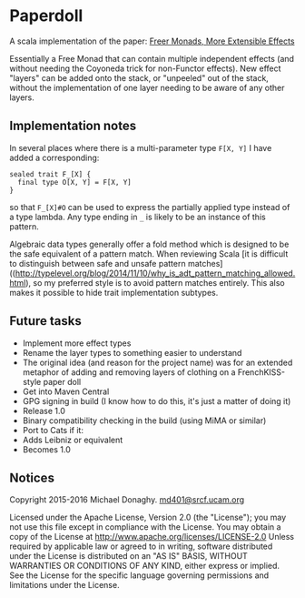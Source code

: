 # Paperdoll

A scala implementation of the paper:
[Freer Monads, More Extensible Effects](http://okmij.org/ftp/Haskell/extensible/more.pdf)

Essentially a Free Monad that can contain multiple independent effects
(and without needing the Coyoneda trick for non-Functor effects).
New effect "layers" can be added onto the stack, or "unpeeled"
out of the stack, without the implementation of one layer needing to
be aware of any other layers.

## Implementation notes

In several places where there is a multi-parameter type `F[X, Y]`
I have added a corresponding:

    sealed trait F_[X] {
      final type O[X, Y] = F[X, Y]
    }

so that `F_[X]#O` can be used to express the partially applied type
instead of a type lambda. Any type ending in `_` is likely to be
an instance of this pattern.

Algebraic data types generally offer a fold method which is designed
to be the safe equivalent of a pattern match. When reviewing Scala
[it is difficult to distinguish between safe and unsafe pattern matches]((http://typelevel.org/blog/2014/11/10/why_is_adt_pattern_matching_allowed.html),
so my preferred style is to avoid pattern matches entirely.
This also makes it possible to hide trait implementation subtypes.

## Future tasks

 * Implement more effect types
 * Rename the layer types to something easier to understand
  * The original idea (and reason for the project name) was for an extended metaphor
  of adding and removing layers of clothing on a FrenchKISS-style paper doll
 * Get into Maven Central
  * GPG signing in build (I know how to do this, it's just a matter of doing it)
 * Release 1.0
 * Binary compatibility checking in the build (using MiMA or similar)
 * Port to Cats if it:
  * Adds Leibniz or equivalent
  * Becomes 1.0
  
## Notices

Copyright 2015-2016 Michael Donaghy. md401@srcf.ucam.org

Licensed under the Apache License, Version 2.0 (the "License");
you may not use this file except in compliance with the License.
You may obtain a copy of the License at
http://www.apache.org/licenses/LICENSE-2.0
Unless required by applicable law or agreed to in writing,
software distributed under the License is distributed on an
"AS IS" BASIS, WITHOUT WARRANTIES OR CONDITIONS OF ANY KIND,
either express or implied. See the License for the specific
language governing permissions and limitations under the License.
